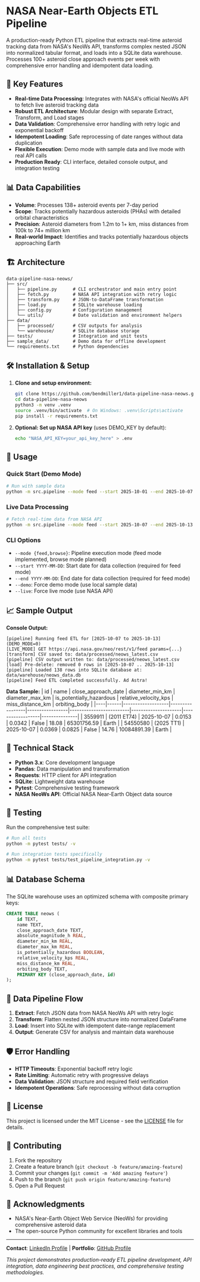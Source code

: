 # NASA Near-Earth Objects ETL Pipeline

A production-ready Python ETL pipeline that extracts real-time asteroid tracking data from NASA's NeoWs API, transforms complex nested JSON into normalized tabular format, and loads into a SQLite data warehouse. Processes 100+ asteroid close approach events per week with comprehensive error handling and idempotent data loading.

## 🚀 Key Features

- **Real-time Data Processing**: Integrates with NASA's official NeoWs API to fetch live asteroid tracking data
- **Robust ETL Architecture**: Modular design with separate Extract, Transform, and Load stages
- **Data Validation**: Comprehensive error handling with retry logic and exponential backoff
- **Idempotent Loading**: Safe reprocessing of date ranges without data duplication
- **Flexible Execution**: Demo mode with sample data and live mode with real API calls
- **Production Ready**: CLI interface, detailed console output, and integration testing

## 📊 Data Capabilities

- **Volume**: Processes 138+ asteroid events per 7-day period
- **Scope**: Tracks potentially hazardous asteroids (PHAs) with detailed orbital characteristics
- **Precision**: Asteroid diameters from 1.2m to 1+ km, miss distances from 100k to 74+ million km
- **Real-world Impact**: Identifies and tracks potentially hazardous objects approaching Earth

## 🏗️ Architecture

```
data-pipeline-nasa-neows/
├── src/
│   ├── pipeline.py      # CLI orchestrator and main entry point
│   ├── fetch.py         # NASA API integration with retry logic
│   ├── transform.py     # JSON-to-DataFrame transformation
│   ├── load.py          # SQLite warehouse loading
│   ├── config.py        # Configuration management
│   └── utils/           # Date validation and environment helpers
├── data/
│   ├── processed/       # CSV outputs for analysis
│   └── warehouse/       # SQLite database storage
├── tests/               # Integration and unit tests
├── sample_data/         # Demo data for offline development
└── requirements.txt     # Python dependencies
```

## 🛠️ Installation & Setup

1. **Clone and setup environment:**
   ```bash
   git clone https://github.com/bendmiller1/data-pipeline-nasa-neows.git
   cd data-pipeline-nasa-neows
   python3 -m venv .venv
   source .venv/bin/activate  # On Windows: .venv\Scripts\activate
   pip install -r requirements.txt
   ```

2. **Optional: Set up NASA API key** (uses DEMO_KEY by default):
   ```bash
   echo "NASA_API_KEY=your_api_key_here" > .env
   ```

## 🚀 Usage

### Quick Start (Demo Mode)
```bash
# Run with sample data
python -m src.pipeline --mode feed --start 2025-10-01 --end 2025-10-07 --demo
```

### Live Data Processing
```bash
# Fetch real-time data from NASA API
python -m src.pipeline --mode feed --start 2025-10-07 --end 2025-10-13 --live
```

### CLI Options
- `--mode {feed,browse}`: Pipeline execution mode (feed mode implemented, browse mode planned)
- `--start YYYY-MM-DD`: Start date for data collection (required for feed mode)
- `--end YYYY-MM-DD`: End date for data collection (required for feed mode)
- `--demo`: Force demo mode (use local sample data)
- `--live`: Force live mode (use NASA API)

## 📈 Sample Output

**Console Output:**
```
[pipeline] Running feed ETL for [2025-10-07 to 2025-10-13] (DEMO_MODE=0)
[LIVE_MODE] GET https://api.nasa.gov/neo/rest/v1/feed params={...}
[transform] CSV saved to: data/processed/neows_latest.csv
[pipeline] CSV output written to: data/processed/neows_latest.csv
[load] Pre-delete: removed 0 rows in [2025-10-07 .. 2025-10-13]
[pipeline] Loaded 138 rows into SQLite database at: data/warehouse/neows_data.db
[pipeline] Feed ETL completed successfully. Ad Astra!
```

**Data Sample:**
| id | name | close_approach_date | diameter_min_km | diameter_max_km | is_potentially_hazardous | relative_velocity_kps | miss_distance_km | orbiting_body |
|----|------|-------------------|-----------------|-----------------|-------------------------|---------------------|------------------|---------------|
| 3559911 | (2011 ET74) | 2025-10-07 | 0.0153 | 0.0342 | False | 18.08 | 65301756.59 | Earth |
| 54550580 | (2025 TT1) | 2025-10-07 | 0.0369 | 0.0825 | False | 14.76 | 10084891.39 | Earth |

## 🔧 Technical Stack

- **Python 3.x**: Core development language
- **Pandas**: Data manipulation and transformation
- **Requests**: HTTP client for API integration
- **SQLite**: Lightweight data warehouse
- **Pytest**: Comprehensive testing framework
- **NASA NeoWs API**: Official NASA Near-Earth Object data source

## 🧪 Testing

Run the comprehensive test suite:
```bash
# Run all tests
python -m pytest tests/ -v

# Run integration tests specifically
python -m pytest tests/test_pipeline_integration.py -v
```

## 📊 Database Schema

The SQLite warehouse uses an optimized schema with composite primary keys:

```sql
CREATE TABLE neows (
    id TEXT,
    name TEXT,
    close_approach_date TEXT,
    absolute_magnitude_h REAL,
    diameter_min_km REAL,
    diameter_max_km REAL,
    is_potentially_hazardous BOOLEAN,
    relative_velocity_kps REAL,
    miss_distance_km REAL,
    orbiting_body TEXT,
    PRIMARY KEY (close_approach_date, id)
);
```

## 🔄 Data Pipeline Flow

1. **Extract**: Fetch JSON data from NASA NeoWs API with retry logic
2. **Transform**: Flatten nested JSON structure into normalized DataFrame
3. **Load**: Insert into SQLite with idempotent date-range replacement
4. **Output**: Generate CSV for analysis and maintain data warehouse

## 🛡️ Error Handling

- **HTTP Timeouts**: Exponential backoff retry logic
- **Rate Limiting**: Automatic retry with progressive delays
- **Data Validation**: JSON structure and required field verification
- **Idempotent Operations**: Safe reprocessing without data corruption

## 📝 License

This project is licensed under the MIT License - see the [LICENSE](LICENSE) file for details.

## 🤝 Contributing

1. Fork the repository
2. Create a feature branch (`git checkout -b feature/amazing-feature`)
3. Commit your changes (`git commit -m 'Add amazing feature'`)
4. Push to the branch (`git push origin feature/amazing-feature`)
5. Open a Pull Request

## 🙏 Acknowledgments

- NASA's Near-Earth Object Web Service (NeoWs) for providing comprehensive asteroid data
- The open-source Python community for excellent libraries and tools

---

**Contact**: [LinkedIn Profile](https://linkedin.com/in/bdmillerprofessional) | **Portfolio**: [GitHub Profile](https://github.com/bendmiller1)

*This project demonstrates production-ready ETL pipeline development, API integration, data engineering best practices, and comprehensive testing methodologies.*